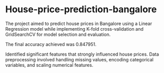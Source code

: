 # House-price-prediction-bangalore
The project aimed to predict house prices in Bangalore using a Linear Regression model while implementing K-fold cross-validation and GridSearchCV for model selection and evaluation. 

The final accuracy achieved was 0.847951. 

Identified significant features that strongly influenced house prices. Data preprocessing involved handling missing values, encoding categorical variables, and scaling numerical features. 
